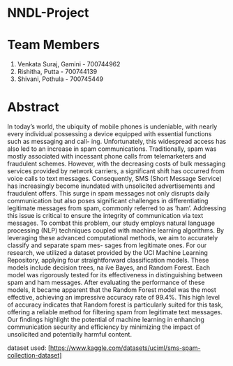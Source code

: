 # NNDL-Project

# Team Members
1. Venkata Suraj, Gamini - 700744962
2. Rishitha, Putta - 700744139
3. Shivani, Pothula - 700745449


# Abstract
In today’s world, the ubiquity of mobile phones is undeniable, with nearly every individual possessing a device equipped with essential functions such as messaging and call- ing. Unfortunately, this widespread access has also led to an increase in spam communications. Traditionally, spam was mostly associated with incessant phone calls from telemarketers and fraudulent schemes. However, with the decreasing costs of bulk messaging services provided by network carriers, a significant shift has occurred from voice calls to text messages. Consequently, SMS (Short Message Service) has increasingly become inundated with unsolicited advertisements and fraudulent offers. This surge in spam messages not only disrupts daily communication but also poses significant challenges in differentiating legitimate messages from spam, commonly referred to as ’ham’. Addressing this issue is critical to ensure the integrity of communication via text messages. To combat this problem, our study employs natural language processing (NLP) techniques coupled with machine learning algorithms. By leveraging these advanced computational methods, we aim to accurately classify and separate spam mes- sages from legitimate ones. For our research, we utilized a dataset provided by the UCI Machine Learning Repository, applying four straightforward classification models. These models include decision trees, na ̈ıve Bayes, and Random Forest. Each model was rigorously tested for its effectiveness in distinguishing between spam and ham messages. After evaluating the performance of these models, it became apparent that the Random Forest model was the most effective, achieving an impressive accuracy rate of 99.4%. This high level of accuracy indicates that Random forest is particularly suited for this task, offering a reliable method for filtering spam from legitimate text messages. Our findings highlight the potential of machine learning in enhancing communication security and efficiency by minimizing the impact of unsolicited and potentially harmful content.

dataset used: [https://www.kaggle.com/datasets/uciml/sms-spam-collection-dataset]
